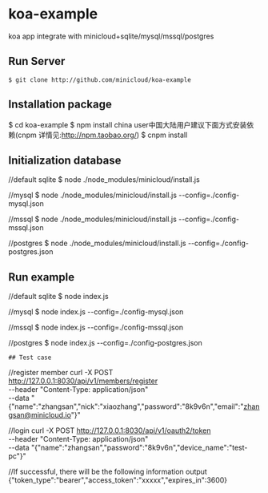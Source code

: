 # koa-example
koa app integrate with minicloud+sqlite/mysql/mssql/postgres

## Run Server
```
$ git clone http://github.com/minicloud/koa-example
```
## Installation package
$ cd koa-example
$ npm install 
china user中国大陆用户建议下面方式安装依赖(cnpm 详情见:http://npm.taobao.org/)
$ cnpm install

## Initialization database

//default sqlite
$ node ./node_modules/minicloud/install.js 

//mysql
$ node ./node_modules/minicloud/install.js --config=./config-mysql.json

//mssql
$ node ./node_modules/minicloud/install.js --config=./config-mssql.json

//postgres
$ node ./node_modules/minicloud/install.js --config=./config-postgres.json

## Run example

//default sqlite
$ node index.js

//mysql
$ node index.js --config=./config-mysql.json

//mssql
$ node index.js --config=./config-mssql.json

//postgres
$ node index.js --config=./config-postgres.json

```
## Test case
```
//register member
curl -X POST http://127.0.0.1:8030/api/v1/members/register \
    --header "Content-Type: application/json" \
    --data "{\"name\":\"zhangsan\",\"nick\":\"xiaozhang\",\"password\":\"8k9v6n\",\"email\":\"zhangsan@minicloud.io\"}"

//login 
curl -X POST http://127.0.0.1:8030/api/v1/oauth2/token \
    --header "Content-Type: application/json" \
    --data "{\"name\":\"zhangsan\",\"password\":\"8k9v6n\",\"device_name\":\"test-pc\"}"

//If successful, there will be the following information output
{"token_type":"bearer","access_token":"xxxxx","expires_in":3600}

```